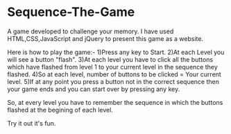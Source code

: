 # Sequence-The-Game
A game developed to challenge your memory.
I have used HTML,CSS,JavaScript and jQuery to present this game as a website.

Here is how to play the game:-
1)Press any key to Start.
2)At each Level you will see a button "flash".
3)At each level you have to click all the buttons which have flashed from level 1 to your current level in the sequence they flashed.
4)So at each level, number of buttons to be clicked = Your current level.
5)If at any point you press a button not in the correct sequence then your game ends and you can start over by pressing any key.

So, at every level you have to remember the sequence in which the buttons flashed at the begining of each level. 

Try it out it's fun.

